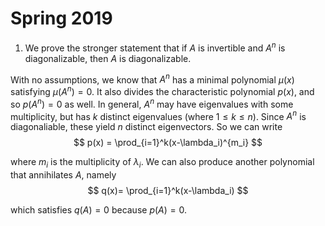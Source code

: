 # Spring 2019

1. We prove the stronger statement that if $A$ is invertible and $A^n$ is diagonalizable, then $A$ is diagonalizable.

  With no assumptions, we know that $A^n$ has a minimal polynomial $\mu(x)$ satisfying $\mu(A^n) = 0$. It also divides the characteristic polynomial $p(x)$, and so $p(A^n) = 0$ as well. In general, $A^n$ may have eigenvalues with some multiplicity, but has $k$ distinct eigenvalues (where $1\leq k \leq n$). Since $A^n$ is diagonaliable, these yield $n$ distinct eigenvectors. So we can write 
  $$
  p(x) = \prod_{i=1}^k(x-\lambda_i)^{m_i}
  $$

  where $m_i$ is the multiplicity of $\lambda_i$. We can also produce another polynomial that annihilates $A$, namely
  $$
  q(x)= \prod_{i=1}^k(x-\lambda_i)
  $$

  which satisfies $q(A) = 0$ because $p(A) = 0$.
